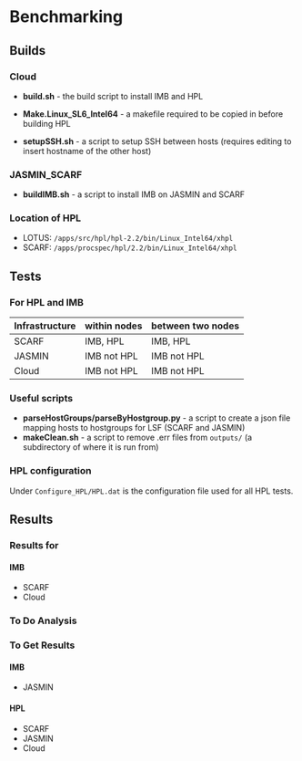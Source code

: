 # Benchmarking
## Builds
### Cloud

* **build.sh** - the build script to install IMB and HPL

* **Make.Linux_SL6_Intel64** - a makefile required to be copied in before building HPL

* **setupSSH.sh** - a script to setup SSH between hosts (requires editing to insert hostname of the other host)

### JASMIN_SCARF

* **buildIMB.sh** - a script to install IMB on JASMIN and SCARF

### Location of HPL
* LOTUS: `/apps/src/hpl/hpl-2.2/bin/Linux_Intel64/xhpl`
* SCARF: `/apps/procspec/hpl/2.2/bin/Linux_Intel64/xhpl`

## Tests
### For HPL and IMB
| Infrastructure | within nodes | between two nodes |
| -------------- | ------------ | ----------------- |
| SCARF          | IMB, HPL     | IMB, HPL          |
| JASMIN         | IMB not HPL  | IMB not HPL       |
| Cloud          | IMB not HPL  | IMB not HPL       |

### Useful scripts
* **parseHostGroups/parseByHostgroup.py** - a script to create a json file mapping hosts to hostgroups for LSF (SCARF and JASMIN)
* **makeClean.sh** - a script to remove .err files from `outputs/` (a subdirectory of where it is run from)

### HPL configuration
Under `Configure_HPL/HPL.dat` is the configuration file used for all HPL tests.

## Results

### Results for
#### IMB
* SCARF
* Cloud

### To Do Analysis
### To Get Results
#### IMB
* JASMIN

#### HPL
* SCARF
* JASMIN
* Cloud
